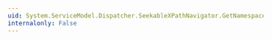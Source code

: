 ```yaml
---
uid: System.ServiceModel.Dispatcher.SeekableXPathNavigator.GetNamespace(System.Int64)
internalonly: False
---
```

